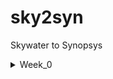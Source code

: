 # sky2syn
Skywater to Synopsys
  <details>
<summary>Week_0</summary>

## Yosys
...
$ git clone https://github.com/YosysHQ/yosys.git
$ cd yosys 
$ sudo apt install make (If make is not installed please install it) 
$ sudo apt-get install build-essential clang bison flex /
    libreadline-dev gawk tcl-dev libffi-dev git /
    graphviz xdot pkg-config python3 libboost-system-dev /
    libboost-python-dev libboost-filesystem-dev zlib1g-dev
$ make 
$ sudo make install
...
 

![Yosys Installed](Week_0/yosys.png)

##Iverilog

$ sudo apt-get install iverilog



![Iverilog Installed](Week_0/iverilog.png)

##GTKWave

$ sudo apt update
$ sudo apt install gtkwave

[GTKWave Installed](Week_0/gtkwave.png)






